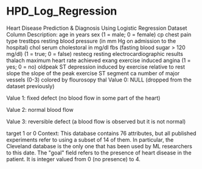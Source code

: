 # HPD_Log_Regression

Heart Disease Prediction & Diagnosis
Using Logistic Regression
Dataset Column Description:
age in years
sex (1 = male; 0 = female)
cp chest pain type
trestbps resting blood pressure (in mm Hg on admission to the hospital)
chol serum cholestoral in mg/dl
fbs (fasting blood sugar > 120 mg/dl) (1 = true; 0 = false)
restecg resting electrocardiographic results
thalach maximum heart rate achieved
exang exercise induced angina (1 = yes; 0 = no)
oldpeak ST depression induced by exercise relative to rest
slope the slope of the peak exercise ST segment
ca number of major vessels (0-3) colored by flourosopy
thal
Value 0: NULL (dropped from the dataset previously)

Value 1: fixed defect (no blood flow in some part of the heart)

Value 2: normal blood flow

Value 3: reversible defect (a blood flow is observed but it is not normal)

target 1 or 0
Context:
This database contains 76 attributes, but all published experiments refer to using a subset of 14 of them. In particular, the Cleveland database is the only one that has been used by ML researchers to this date. The "goal" field refers to the presence of heart disease in the patient. It is integer valued from 0 (no presence) to 4.
